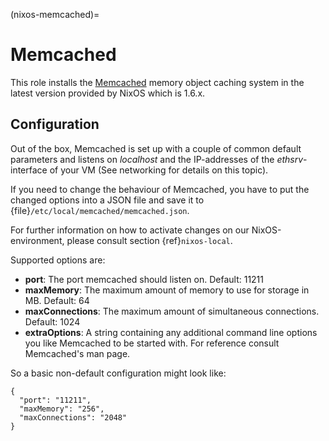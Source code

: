 (nixos-memcached)=

# Memcached

This role installs the [Memcached](https://memcached.org) memory object caching
system in the latest version provided by NixOS which is 1.6.x.

## Configuration

Out of the box, Memcached is set up with a couple of common default
parameters and listens on *localhost* and the IP-addresses of the
*ethsrv*-interface of your VM (See networking for details on this topic).

If you need to change the behaviour of Memcached, you have to put the
changed options into a JSON file and save it
to {file}`/etc/local/memcached/memcached.json`.

For further information on how to activate changes on our NixOS-environment,
please consult section {ref}`nixos-local`.

Supported options are:

- **port**: The port memcached should listen on. Default: 11211
- **maxMemory**: The maximum amount of memory to use for storage in MB.
  Default: 64
- **maxConnections**: The maximum amount of simultaneous connections. Default: 1024
- **extraOptions**: A string containing any additional command line options you
  like Memcached to be started with. For reference consult Memcached's man page.

So a basic non-default configuration might look like:

```
{
  "port": "11211",
  "maxMemory": "256",
  "maxConnections": "2048"
}
```
